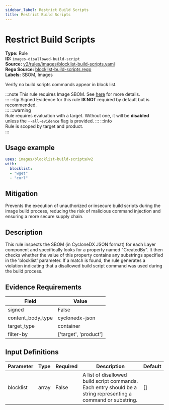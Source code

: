 ```yaml
---
sidebar_label: Restrict Build Scripts
title: Restrict Build Scripts
---  
```

# Restrict Build Scripts  
**Type:** Rule  
**ID:** `images-disallowed-build-script`  
**Source:** [v2/rules/images/blocklist-build-scripts.yaml](https://github.com/scribe-public/sample-policies/blob/main/v2/rules/images/blocklist-build-scripts.yaml)  
**Rego Source:** [blocklist-build-scripts.rego](https://github.com/scribe-public/sample-policies/blob/main/v2/rules/images/blocklist-build-scripts.rego)  
**Labels:** SBOM, Images  

Verify no build scripts commands appear in block list.

:::note 
This rule requires Image SBOM. See [here](/docs/valint/sbom) for more details.  
::: 
:::tip 
Signed Evidence for this rule **IS NOT** required by default but is recommended.  
::: 
:::warning  
Rule requires evaluation with a target. Without one, it will be **disabled** unless the `--all-evidence` flag is provided.
::: 
:::info  
Rule is scoped by target and product.  
:::  

## Usage example

```yaml
uses: images/blocklist-build-scripts@v2
with:
  blocklist:
  - "wget"
  - "curl"
```

## Mitigation  
Prevents the execution of unauthorized or insecure build scripts during the image build process, reducing the risk of malicious command injection and ensuring a more secure supply chain.


## Description  
This rule inspects the SBOM (in CycloneDX JSON format) for each Layer component and specifically looks for a property named "CreatedBy". 
It then checks whether the value of this property contains any substrings specified in the 'blocklist' parameter. 
If a match is found, the rule generates a violation indicating that a disallowed build script command was used during the build process.

## Evidence Requirements  
| Field | Value |
|-------|-------|
| signed | False |
| content_body_type | cyclonedx-json |
| target_type | container |
| filter-by | ['target', 'product'] |

## Input Definitions  
| Parameter | Type | Required | Description | Default |
|-----------|------|----------|-------------| --------|
| blocklist | array | False | A list of disallowed build script commands. Each entry should be a string representing a command or substring. | [] |

